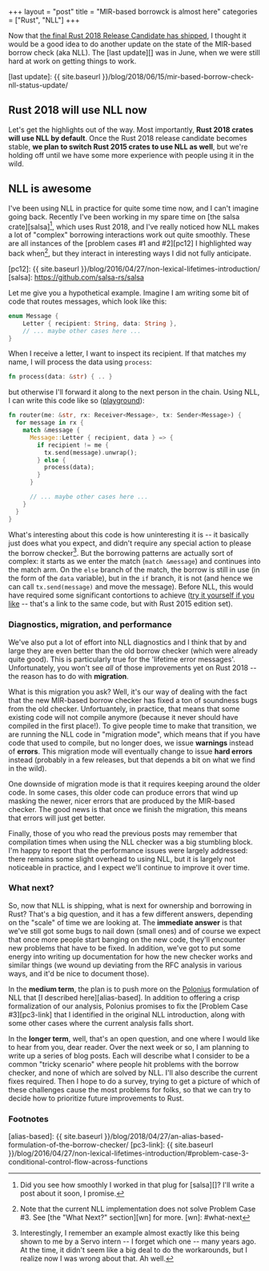 +++
layout = "post"
title = "MIR-based borrowck is almost here"
categories = ["Rust", "NLL"]
+++

Now that [the final Rust 2018 Release Candidate has
shipped][rust-blog], I thought it would be a good idea to do another
update on the state of the MIR-based borrow check (aka NLL). The [last
update][] was in June, when we were still hard at work on getting
things to work.

[rust-blog]: https://blog.rust-lang.org/2018/10/30/help-test-rust-2018.html
[last update]: {{ site.baseurl }}/blog/2018/06/15/mir-based-borrow-check-nll-status-update/

## Rust 2018 will use NLL now

Let's get the highlights out of the way. Most importantly, **Rust 2018
crates will use NLL by default**. Once the Rust 2018 release candidate
becomes stable, **we plan to switch Rust 2015 crates to use NLL as
well**, but we're holding off until we have some more experience with
people using it in the wild.

## NLL is awesome

I've been using NLL in practice for quite some time now, and I can't
imagine going back. Recently I've been working in my spare time on
[the salsa crate][salsa][^plug], which uses Rust 2018, and I've really
noticed how NLL makes a lot of "complex" borrowing interactions work
out quite smoothly. These are all instances of the [problem cases #1
and #2][pc12] I highlighted way back when[^pc3], but they interact in
interesting ways I did not fully anticipate.

[pc12]: {{ site.baseurl }}/blog/2016/04/27/non-lexical-lifetimes-introduction/
[salsa]: https://github.com/salsa-rs/salsa
[^plug]: Did you see how smoothly I worked in that plug for [salsa][]? I'll write a post about it soon, I promise.
[^pc3]: Note that the current NLL implementation does not solve Problem Case #3. See [the "What Next?" section][wn] for more.
[wn]: #what-next

Let me give you a hypothetical example. Imagine I am writing some bit
of code that routes messages, which look like this:

```rust
enum Message {
    Letter { recipient: String, data: String },
    // ... maybe other cases here ...
}
```

When I receive a letter, I want to inspect its recipient. If that matches my name,
I will process the data using `process`:

```rust
fn process(data: &str) { .. }
```

but otherwise I'll forward it along to the next person in the
chain. Using NLL, I can write this code like so ([playground][pg1]):

[pg1]: https://play.rust-lang.org/?version=nightly&mode=debug&edition=2018&gist=b8dfafd14113f2933c1b5127c861df44

```rust
fn router(me: &str, rx: Receiver<Message>, tx: Sender<Message>) {
  for message in rx {
    match &message {
      Message::Letter { recipient, data } => {
        if recipient != me {
          tx.send(message).unwrap();
        } else {
          process(data);
        }
      }

      // ... maybe other cases here ...
    }
  }
}
```

What's interesting about this code is how uninteresting it is -- it
basically just does what you expect, and didn't require any special
action to please the borrow checker[^intern]. But the borrowing
patterns are actually sort of complex: it starts as we enter the match
(`match &message`) and continues into the match arm. On the `else`
branch of the match, the borrow is still in use (in the form of the
`data` variable), but in the `if` branch, it is not (and hence we can
call `tx.send(message)` and move the message). Before NLL, this would
have required some significant contortions to achieve ([try it
yourself if you
like](https://play.rust-lang.org/?version=nightly&mode=debug&edition=2015&gist=ee86bacf163aab324692f0297fc05eee)
-- that's a link to the same code, but with Rust 2015 edition set).

[^intern]: Interestingly, I remember an example almost exactly like this being shown to me by a Servo intern -- I forget which one -- many years ago. At the time, it didn't seem like a big deal to do the workarounds, but I realize now I was wrong about that. Ah well.

### Diagnostics, migration, and performance

We've also put a lot of effort into NLL diagnostics and I think that
by and large they are even better than the old borrow checker (which
were already quite good). This is particularly true for the 'lifetime
error messages'.  Unfortunately, you won't see *all* of those
improvements yet on Rust 2018 -- the reason has to do with
**migration**.

What is this migration you ask? Well, it's our way of dealing with the
fact that the new MIR-based borrow checker has fixed a ton of
soundness bugs from the old checker. Unfortuantely, in practice, that
means that some existing code will not compile anymore (because it
never should have compiled in the first place!). To give people time
to make that transition, we are running the NLL code in "migration
mode", which means that if you have code that used to compile, but no
longer does, we issue **warnings** instead of **errors**. This
migration mode will eventually change to issue **hard errors** instead
(probably in a few releases, but that depends a bit on what we find in
the wild).

One downside of migration mode is that it requires keeping around the
older code. In some cases, this older code can produce errors that
wind up masking the newer, nicer errors that are produced by the
MIR-based checker. The good news is that once we finish the migration,
this means that errors will just get better.

<a name="what-next"></a>

Finally, those of you who read the previous posts may remember that
compilation times when using the NLL checker was a big stumbling
block. I'm happy to report that the performance issues were largely
addressed: there remains some slight overhead to using NLL, but it is
largely not noticeable in practice, and I expect we'll continue to
improve it over time.

### What next?

So, now that NLL is shipping, what is next for ownership and borrowing
in Rust? That's a big question, and it has a few different answers,
depending on the "scale" of time we are looking at. The **immediate
answer** is that we've still got some bugs to nail down (small ones)
and of course we expect that once more people start banging on the new
code, they'll encounter new problems that have to be fixed. In
addition, we've got to put some energy into writing up documentation
for how the new checker works and similar things (we wound up
deviating from the RFC analysis in various ways, and it'd be nice to
document those).

In the **medium term**, the plan is to push more on the [Polonius]
formulation of NLL that [I described here][alias-based]. In addition
to offering a crisp formalization of our analysis, Polonius promises
to fix the [Problem Case #3][pc3-link] that I identified in the
original NLL introduction, along with some other cases where the
current analysis falls short.

In the **longer term**, well, that's an open question, and one where I
would like to hear from you, dear reader. Over the next week or so, I
am planning to write up a series of blog posts. Each will describe
what I consider to be a common "tricky scenario" where people hit
problems with the borrow checker, and none of which are solved by NLL.
I'll also describe the current fixes required. Then I hope to do a
survey, trying to get a picture of which of these challenges cause the
most problems for folks, so that we can try to decide how to
prioritize future improvements to Rust.

### Footnotes

[Polonius]: https://github.com/rust-lang-nursery/polonius/
[alias-based]: {{ site.baseurl }}/blog/2018/04/27/an-alias-based-formulation-of-the-borrow-checker/
[pc3-link]: {{ site.baseurl }}/blog/2016/04/27/non-lexical-lifetimes-introduction/#problem-case-3-conditional-control-flow-across-functions
